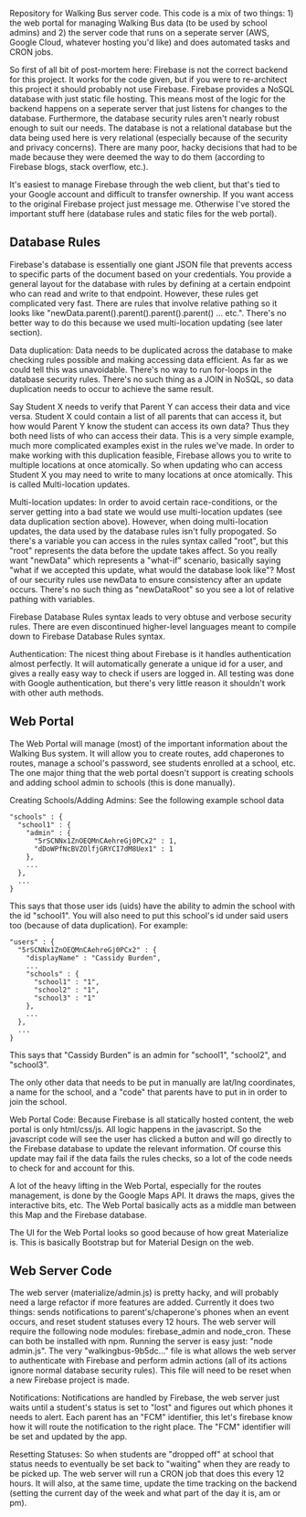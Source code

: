 Repository for Walking Bus server code. This code is a mix of two things: 1) the web portal for managing Walking Bus data (to be used by school admins) and 2) the server code that runs on a seperate server (AWS, Google Cloud, whatever hosting you'd like) and does automated tasks and CRON jobs.

So first of all bit of post-mortem here: Firebase is not the correct backend for this project. It works for the code given, but if you were to re-architect this project it should probably not use Firebase. Firebase provides a NoSQL database with just static file hosting. This means most of the logic for the backend happens on a seperate server that just listens for changes to the database. Furthermore, the database security rules aren't nearly robust enough to suit our needs. The database is not a relational database but the data being used here is very relational (especially because of the security and privacy concerns). There are many poor, hacky decisions that had to be made because they were deemed the way to do them (according to Firebase blogs, stack overflow, etc.).

It's easiest to manage Firebase through the web client, but that's tied to your Google account and difficult to transfer ownership. If you want access to the original Firebase project just message me. Otherwise I've stored the important stuff here (database rules and static files for the web portal).

Database Rules
---------------
Firebase's database is essentially one giant JSON file that prevents access to specific parts of the document based on your credentials. You provide a general layout for the database with rules by defining at a certain endpoint who can read and write to that endpoint. However, these rules get complicated very fast. There are rules that involve relative pathing so it looks like "newData.parent().parent().parent().parent() ... etc.". There's no better way to do this because we used multi-location updating (see later section).

Data duplication:
Data needs to be duplicated across the database to make checking rules possible and making accessing data efficient. As far as we could tell this was unavoidable. There's no way to run for-loops in the database security rules. There's no such thing as a JOIN in NoSQL, so data duplication needs to occur to achieve the same result.

Say Student X needs to verify that Parent Y can access their data and vice versa. Student X could contain a list of all parents that can access it, but how would Parent Y know the student can access its own data? Thus they both need lists of who can access their data. This is a very simple example, much more complicated examples exist in the rules we've made. In order to make working with this duplication feasible, Firebase allows you to write to multiple locations at once atomically. So when updating who can access Student X you may need to write to many locations at once atomically. This is called Multi-location updates.

Multi-location updates:
In order to avoid certain race-conditions, or the server getting into a bad state we would use multi-location updates (see data duplication section above). However, when doing multi-location updates, the data used by the database rules isn't fully propogated. So there's a variable you can access in the rules syntax called "root", but this "root" represents the data before the update takes affect. So you really want "newData" which represents a "what-if" scenario, basically saying "what if we accepted this update, what would the database look like"? Most of our security rules use newData to ensure consistency after an update occurs. There's no such thing as "newDataRoot" so you see a lot of relative pathing with variables.

Firebase Database Rules syntax leads to very obtuse and verbose security rules. There are even discontinued higher-level languages meant to compile down to Firebase Database Rules syntax.

Authentication:
The nicest thing about Firebase is it handles authentication almost perfectly. It will automatically generate a unique id for a user, and gives a really easy way to check if users are logged in. All testing was done with Google authentication, but there's very little reason it shouldn't work with other auth methods.

Web Portal
-------------
The Web Portal will manage (most) of the important information about the Walking Bus system. It will allow you to create routes, add chaperones to routes, manage a school's password, see students enrolled at a school, etc. The one major thing that the web portal doesn't support is creating schools and adding school admin to schools (this is done manually).

Creating Schools/Adding Admins:
See the following example school data
```
"schools" : {
  "school1" : {
    "admin" : {
      "5rSCNNx1ZnOEQMnCAehreGj0PCx2" : 1,
      "dDoWPfNcBVZOlfjGRYCI7dM8Uex1" : 1
    },
    ...
  },
  ...
}
```

This says that those user ids (uids) have the ability to admin the school with the id "school1". You will also need to put this school's id under said users too (because of data duplication). For example:
```
"users" : {
  "5rSCNNx1ZnOEQMnCAehreGj0PCx2" : {
    "displayName" : "Cassidy Burden",
    ...
    "schools" : {
      "school1" : "1",
      "school2" : "1",
      "school3" : "1"
    },
    ...
  },
  ...
}
```

This says that "Cassidy Burden" is an admin for "school1", "school2", and "school3".

The only other data that needs to be put in manually are lat/lng coordinates, a name for the school, and a "code" that parents have to put in in order to join the school.

Web Portal Code:
Because Firebase is all statically hosted content, the web portal is only html/css/js. All logic happens in the javascript. So the javascript code will see the user has clicked a button and will go directly to the Firebase database to update the relevant information. Of course this update may fail if the data fails the rules checks, so a lot of the code needs to check for and account for this.

A lot of the heavy lifting in the Web Portal, especially for the routes management, is done by the Google Maps API. It draws the maps, gives the interactive bits, etc. The Web Portal basically acts as a middle man between this Map and the Firebase database.

The UI for the Web Portal looks so good because of how great Materialize is. This is basically Bootstrap but for Material Design on the web.

Web Server Code
----------------
The web server (materialize/admin.js) is pretty hacky, and will probably need a large refactor if more features are added. Currently it does two things: sends notifications to parent's/chaperone's phones when an event occurs, and reset student statuses every 12 hours. The web server will require the following node modules: firebase_admin and node_cron. These can both be installed with npm. Running the server is easy just: "node admin.js". The very "walkingbus-9b5dc..." file is what allows the web server to authenticate with Firebase and perform admin actions (all of its actions ignore normal database security rules). This file will need to be reset when a new Firebase project is made.

Notifications:
Notifications are handled by Firebase, the web server just waits until a student's status is set to "lost" and figures out which phones it needs to alert. Each parent has an "FCM" identifier, this let's firebase know how it will route the notification to the right place. The "FCM" identifier will be set and updated by the app.

Resetting Statuses:
So when students are "dropped off" at school that status needs to eventually be set back to "waiting" when they are ready to be picked up. The web server will run a CRON job that does this every 12 hours. It will also, at the same time, update the time tracking on the backend (setting the current day of the week and what part of the day it is, am or pm).
